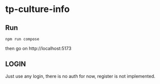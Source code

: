 # tp-culture-info
## Run
```
npm run compose
```
then go on http://localhost:5173

## LOGIN
Just use any login, there is no auth for now, register is not implemented.